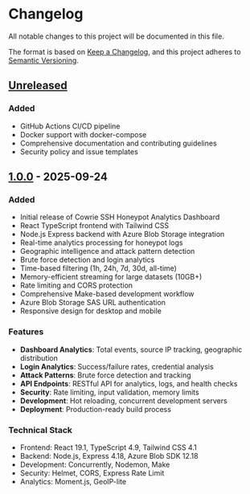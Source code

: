 # Changelog

All notable changes to this project will be documented in this file.

The format is based on [Keep a Changelog](https://keepachangelog.com/en/1.0.0/),
and this project adheres to [Semantic Versioning](https://semver.org/spec/v2.0.0.html).

## [Unreleased]

### Added
- GitHub Actions CI/CD pipeline
- Docker support with docker-compose
- Comprehensive documentation and contributing guidelines
- Security policy and issue templates

## [1.0.0] - 2025-09-24

### Added
- Initial release of Cowrie SSH Honeypot Analytics Dashboard
- React TypeScript frontend with Tailwind CSS
- Node.js Express backend with Azure Blob Storage integration
- Real-time analytics processing for honeypot logs
- Geographic intelligence and attack pattern detection
- Brute force detection and login analytics
- Time-based filtering (1h, 24h, 7d, 30d, all-time)
- Memory-efficient streaming for large datasets (10GB+)
- Rate limiting and CORS protection
- Comprehensive Make-based development workflow
- Azure Blob Storage SAS URL authentication
- Responsive design for desktop and mobile

### Features
- **Dashboard Analytics**: Total events, source IP tracking, geographic distribution
- **Login Analytics**: Success/failure rates, credential analysis
- **Attack Patterns**: Brute force detection and tracking
- **API Endpoints**: RESTful API for analytics, logs, and health checks
- **Security**: Rate limiting, input validation, memory limits
- **Development**: Hot reloading, concurrent development servers
- **Deployment**: Production-ready build process

### Technical Stack
- Frontend: React 19.1, TypeScript 4.9, Tailwind CSS 4.1
- Backend: Node.js, Express 4.18, Azure Blob SDK 12.18
- Development: Concurrently, Nodemon, Make
- Security: Helmet, CORS, Express Rate Limit
- Analytics: Moment.js, GeoIP-lite

[Unreleased]: https://github.com/OskariKosonen/hunajapannu/compare/v1.0.0...HEAD
[1.0.0]: https://github.com/OskariKosonen/hunajapannu/releases/tag/v1.0.0
